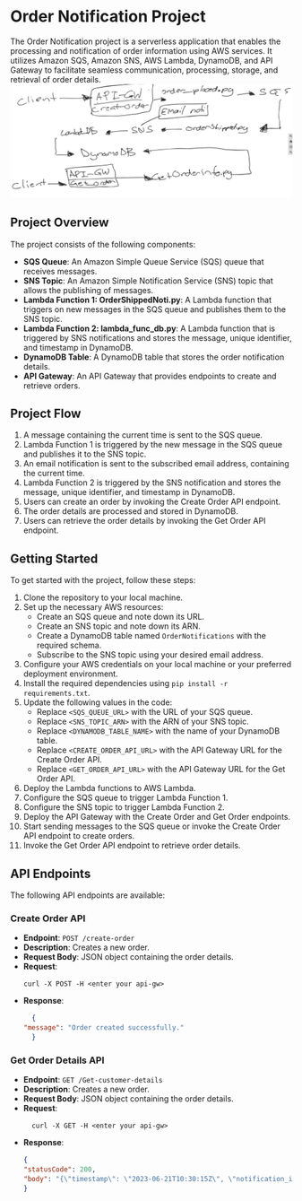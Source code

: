 # Order Notification Project

The Order Notification project is a serverless application that enables the processing and notification of order information using AWS services. It utilizes Amazon SQS, Amazon SNS, AWS Lambda, DynamoDB, and API Gateway to facilitate seamless communication, processing, storage, and retrieval of order details.
![Architecture Overview](arch.png)

## Project Overview

The project consists of the following components:

- **SQS Queue**: An Amazon Simple Queue Service (SQS) queue that receives messages.
- **SNS Topic**: An Amazon Simple Notification Service (SNS) topic that allows the publishing of messages.
- **Lambda Function 1: OrderShippedNoti.py**: A Lambda function that triggers on new messages in the SQS queue and publishes them to the SNS topic.
- **Lambda Function 2: lambda_func_db.py**: A Lambda function that is triggered by SNS notifications and stores the message, unique identifier, and timestamp in DynamoDB.
- **DynamoDB Table**: A DynamoDB table that stores the order notification details.
- **API Gateway**: An API Gateway that provides endpoints to create and retrieve orders.

## Project Flow

1. A message containing the current time is sent to the SQS queue.
2. Lambda Function 1 is triggered by the new message in the SQS queue and publishes it to the SNS topic.
3. An email notification is sent to the subscribed email address, containing the current time.
4. Lambda Function 2 is triggered by the SNS notification and stores the message, unique identifier, and timestamp in DynamoDB.
5. Users can create an order by invoking the Create Order API endpoint.
6. The order details are processed and stored in DynamoDB.
7. Users can retrieve the order details by invoking the Get Order API endpoint.

## Getting Started

To get started with the project, follow these steps:

1. Clone the repository to your local machine.
2. Set up the necessary AWS resources:
   - Create an SQS queue and note down its URL.
   - Create an SNS topic and note down its ARN.
   - Create a DynamoDB table named `OrderNotifications` with the required schema.
   - Subscribe to the SNS topic using your desired email address.
3. Configure your AWS credentials on your local machine or your preferred deployment environment.
4. Install the required dependencies using `pip install -r requirements.txt`.
5. Update the following values in the code:
   - Replace `<SQS_QUEUE_URL>` with the URL of your SQS queue.
   - Replace `<SNS_TOPIC_ARN>` with the ARN of your SNS topic.
   - Replace `<DYNAMODB_TABLE_NAME>` with the name of your DynamoDB table.
   - Replace `<CREATE_ORDER_API_URL>` with the API Gateway URL for the Create Order API.
   - Replace `<GET_ORDER_API_URL>` with the API Gateway URL for the Get Order API.
6. Deploy the Lambda functions to AWS Lambda.
7. Configure the SQS queue to trigger Lambda Function 1.
8. Configure the SNS topic to trigger Lambda Function 2.
9. Deploy the API Gateway with the Create Order and Get Order endpoints.
10. Start sending messages to the SQS queue or invoke the Create Order API endpoint to create orders.
11. Invoke the Get Order API endpoint to retrieve order details.

## API Endpoints

The following API endpoints are available:

### Create Order API

- **Endpoint**: `POST /create-order`
- **Description**: Creates a new order.
- **Request Body**: JSON object containing the order details.
- **Request**:
  ```shell
  curl -X POST -H <enter your api-gw>
- **Response**:
  ```json
    {
  "message": "Order created successfully."
    }
### Get Order Details API

- **Endpoint**: `GET /Get-customer-details`
- **Description**: Creates a new order.
- **Request Body**: JSON object containing the order details.
- **Request**:
  ```shell
    curl -X GET -H <enter your api-gw>

- **Response**:
  ```json
  {
  "statusCode": 200,
  "body": "{\"timestamp\": \"2023-06-21T10:30:15Z\", \"notification_id\": \"98765\"}"
  }
